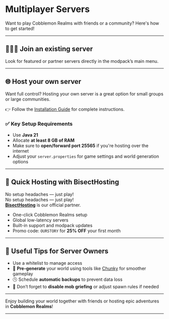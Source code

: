# Multiplayer Servers

Want to play Cobblemon Realms with friends or a community? Here's how to get started!

---

## 🧑‍🤝‍🧑 Join an existing server

Look for featured or partner servers directly in the modpack’s main menu.

---

## 🌐 Host your own server

Want full control? Hosting your own server is a great option for small groups or large communities.

👉 Follow the [Installation Guide](installation.md) for complete instructions.

### ✅ Key Setup Requirements

- Use **Java 21**
- Allocate **at least 8 GB of RAM**
- Make sure to **open/forward port 25565** if you're hosting over the internet
- Adjust your `server.properties` for game settings and world generation options

---

## 🚀 Quick Hosting with BisectHosting

No setup headaches — just play!  
No setup headaches — just play!\
**[BisectHosting](https://bisecthosting.com/CobblemonRealms)** is our official partner.

- One-click Cobblemon Realms setup
- Global low-latency servers
- Built-in support and modpack updates
- Promo code: `OURSTORY` for **25% OFF** your first month

---

## 🔐 Useful Tips for Server Owners

- Use a whitelist to manage access
- 🧱 **Pre-generate** your world using tools like [Chunky](mods-guides/chunky.md) for smoother gameplay
- 🕓 Schedule **automatic backups** to prevent data loss
- 🛑 Don’t forget to **disable mob griefing** or adjust spawn rules if needed

---

Enjoy building your world together with friends or hosting epic adventures in **Cobblemon Realms**!

****
